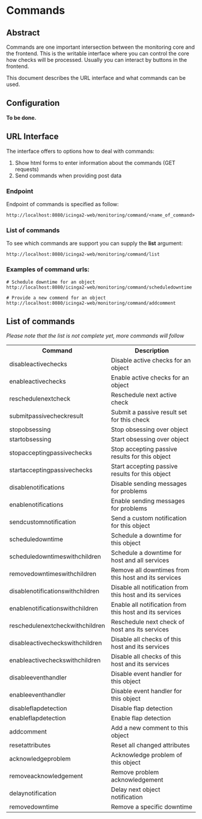 # Commands

## Abstract

Commands are one important intersection between the monitoring core and the
frontend. This is the writable interface where you can control the core how
checks will be processed. Usually you can interact by buttons in the frontend.

This document describes the URL interface and what commands can be used.

## Configuration

**To be done.**

## URL Interface

The interface offers to options how to deal with commands:

1. Show html forms to enter information about the commands (GET requests)
2. Send commands when providing post data

### Endpoint

Endpoint of commands is specified as follow:

```
http://localhost:8080/icinga2-web/monitoring/command/<name_of_command>
```

### List of commands

To see which commands are support you can supply the **list** argument:

```
http://localhost:8080/icinga2-web/monitoring/command/list
```

### Examples of command urls:

```
# Schedule downtime for an object
http://localhost:8080/icinga2-web/monitoring/command/scheduledowntime

# Provide a new commend for an object
http://localhost:8080/icinga2-web/monitoring/command/addcomment
```

## List of commands

*Please note that the list is not complete yet, more commands will follow*

<p></p>

<table>
    <tr>
        <th>Command</th>
        <th>Description</th>
    </tr>
    <tr>
        <td>disableactivechecks</td>
        <td>Disable active checks for an object</td>
    </tr>
    <tr>
        <td>enableactivechecks</td>
        <td>Enable active checks for an object</td>
    </tr>
    <tr>
        <td>reschedulenextcheck</td>
        <td>Reschedule next active check</td>
    </tr>
    <tr>
        <td>submitpassivecheckresult</td>
        <td>Submit a passive result set for this check</td>
    </tr>
    <tr>
        <td>stopobsessing</td>
        <td>Stop obsessing over object</td>
    </tr>
    <tr>
        <td>startobsessing</td>
        <td>Start obsessing over object</td>
    </tr>
    <tr>
        <td>stopacceptingpassivechecks</td>
        <td>Stop accepting passive results for this object</td>
    </tr>
    <tr>
        <td>startacceptingpassivechecks</td>
        <td>Start accepting passive results for this object</td>
    </tr>
    <tr>
        <td>disablenotifications</td>
        <td>Disable sending messages for problems</td>
    </tr>
    <tr>
        <td>enablenotifications</td>
        <td>Enable sending messages for problems</td>
    </tr>
    <tr>
        <td>sendcustomnotification</td>
        <td>Send a custom notification for this object</td>
    </tr>
    <tr>
        <td>scheduledowntime</td>
        <td>Schedule a downtime for this object</td>
    </tr>
    <tr>
        <td>scheduledowntimeswithchildren</td>
        <td>Schedule a downtime for host and all services</td>
    </tr>
    <tr>
        <td>removedowntimeswithchildren</td>
        <td>Remove all downtimes from this host and its services</td>
    </tr>
    <tr>
        <td>disablenotificationswithchildren</td>
        <td>Disable all notification from this host and its services</td>
    </tr>
    <tr>
        <td>enablenotificationswithchildren</td>
        <td>Enable all notification from this host and its services</td>
    </tr>
    <tr>
        <td>reschedulenextcheckwithchildren</td>
        <td>Reschedule next check of host ans its services</td>
    </tr>
    <tr>
        <td>disableactivecheckswithchildren</td>
        <td>Disable all checks of this host and its services</td>
    </tr>
    <tr>
        <td>enableactivecheckswithchildren</td>
        <td>Disable all checks of this host and its services</td>
    </tr>
    <tr>
        <td>disableeventhandler</td>
        <td>Disable event handler for this object</td>
    </tr>
    <tr>
        <td>enableeventhandler</td>
        <td>Disable event handler for this object</td>
    </tr>
    <tr>
        <td>disableflapdetection</td>
        <td>Disable flap detection</td>
    </tr>
    <tr>
        <td>enableflapdetection</td>
        <td>Enable flap detection</td>
    </tr>
    <tr>
        <td>addcomment</td>
        <td>Add a new comment to this object</td>
    </tr>
    <tr>
        <td>resetattributes</td>
        <td>Reset all changed attributes</td>
    </tr>
    <tr>
        <td>acknowledgeproblem</td>
        <td>Acknowledge problem of this object</td>
    </tr>
    <tr>
        <td>removeacknowledgement</td>
        <td>Remove problem acknowledgement</td>
    </tr>
    <tr>
        <td>delaynotification</td>
        <td>Delay next object notification</td>
    </tr>
    <tr>
        <td>removedowntime</td>
        <td>Remove a specific downtime</td>
    </tr>
</table>